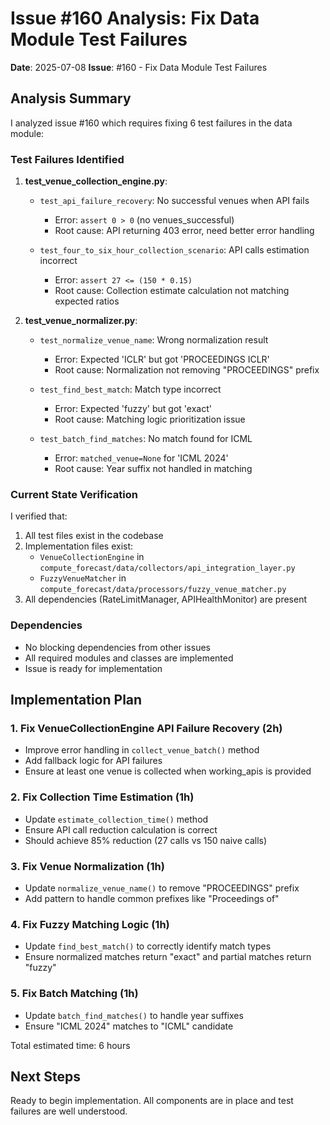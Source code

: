 # Issue #160 Analysis: Fix Data Module Test Failures

**Date**: 2025-07-08
**Issue**: #160 - Fix Data Module Test Failures

## Analysis Summary

I analyzed issue #160 which requires fixing 6 test failures in the data module:

### Test Failures Identified

1. **test_venue_collection_engine.py**:
   - `test_api_failure_recovery`: No successful venues when API fails
     - Error: `assert 0 > 0` (no venues_successful)
     - Root cause: API returning 403 error, need better error handling

   - `test_four_to_six_hour_collection_scenario`: API calls estimation incorrect
     - Error: `assert 27 <= (150 * 0.15)`
     - Root cause: Collection estimate calculation not matching expected ratios

2. **test_venue_normalizer.py**:
   - `test_normalize_venue_name`: Wrong normalization result
     - Error: Expected 'ICLR' but got 'PROCEEDINGS ICLR'
     - Root cause: Normalization not removing "PROCEEDINGS" prefix

   - `test_find_best_match`: Match type incorrect
     - Error: Expected 'fuzzy' but got 'exact'
     - Root cause: Matching logic prioritization issue

   - `test_batch_find_matches`: No match found for ICML
     - Error: `matched_venue=None` for 'ICML 2024'
     - Root cause: Year suffix not handled in matching

### Current State Verification

I verified that:
1. All test files exist in the codebase
2. Implementation files exist:
   - `VenueCollectionEngine` in `compute_forecast/data/collectors/api_integration_layer.py`
   - `FuzzyVenueMatcher` in `compute_forecast/data/processors/fuzzy_venue_matcher.py`
3. All dependencies (RateLimitManager, APIHealthMonitor) are present

### Dependencies

- No blocking dependencies from other issues
- All required modules and classes are implemented
- Issue is ready for implementation

## Implementation Plan

### 1. Fix VenueCollectionEngine API Failure Recovery (2h)
- Improve error handling in `collect_venue_batch()` method
- Add fallback logic for API failures
- Ensure at least one venue is collected when working_apis is provided

### 2. Fix Collection Time Estimation (1h)
- Update `estimate_collection_time()` method
- Ensure API call reduction calculation is correct
- Should achieve 85% reduction (27 calls vs 150 naive calls)

### 3. Fix Venue Normalization (1h)
- Update `normalize_venue_name()` to remove "PROCEEDINGS" prefix
- Add pattern to handle common prefixes like "Proceedings of"

### 4. Fix Fuzzy Matching Logic (1h)
- Update `find_best_match()` to correctly identify match types
- Ensure normalized matches return "exact" and partial matches return "fuzzy"

### 5. Fix Batch Matching (1h)
- Update `batch_find_matches()` to handle year suffixes
- Ensure "ICML 2024" matches to "ICML" candidate

Total estimated time: 6 hours

## Next Steps

Ready to begin implementation. All components are in place and test failures are well understood.
